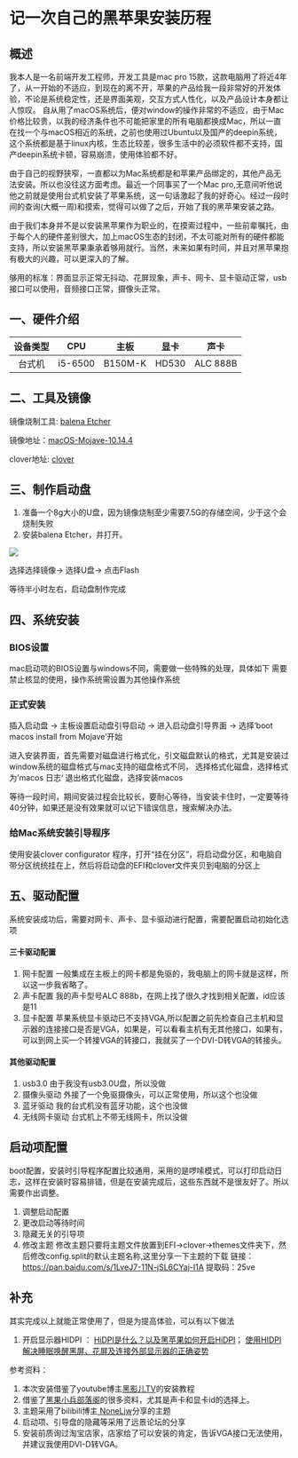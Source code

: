 # 记一次自己的黑苹果安装历程
## 概述
  我本人是一名前端开发工程师，开发工具是mac pro 15款，这款电脑用了将近4年了，从一开始的不适应，到现在的离不开，苹果的产品给我一段非常好的开发体验，不论是系统稳定性，还是界面美观，交互方式人性化，以及产品设计本身都让人惊叹。
  自从用了macOS系统后，便对window的操作非常的不适应，由于Mac价格比较贵，以我的经济条件也不可能把家里的所有电脑都换成Mac，所以一直在找一个与macOS相近的系统，之前也使用过Ubuntu以及国产的deepin系统，这个系统都是基于linux内核，生态比较差，很多生活中的必须软件都不支持，国产deepin系统卡顿，容易崩溃，使用体验都不好。

  由于自己的视野狭窄，一直都以为Mac系统都是和苹果产品绑定的，其他产品无法安装。所以也没往这方面考虑。最近一个同事买了一个Mac pro,无意间听他说他之前就是使用台式机安装了苹果系统，这一句话激起了我的好奇心。经过一段时间的查询(大概一周)和摸索，觉得可以做了之后，开始了我的黑苹果安装之路。

  由于我们本身并不是以安装黑苹果作为职业的，在摸索过程中，一些前辈嘱托，由于每个人的硬件差别很大，加上macOS生态的封闭，不太可能对所有的硬件都能支持，所以安装黑苹果秉承着够用就行。当然，未来如果有时间，并且对黑苹果抱有极大的兴趣，可以更深入的了解。

  够用的标准：界面显示正常无抖动、花屏现象，声卡、网卡、显卡驱动正常，usb接口可以使用，音频接口正常，摄像头正常。

## 一、硬件介绍

|设备类型 | CPU | 主板 | 显卡 | 声卡 |
| :----: | :----: | :----: | :----: | :----: |
| 台式机 | i5-6500 | B150M-K | HD530 | ALC 888B |


## 二、工具及镜像
镜像烧制工具: [balena Etcher](https://www.balena.io/etcher/)

镜像地址：[macOS-Mojave-10.14.4](https://blog.daliansky.net/macOS-Mojave-10.14.4-18E226-official-version-with-Clover-4903-original-image.html)

clover地址: [clover](https://mackie100projects.altervista.org/download-clover-configurator/)

## 三、制作启动盘

1. 准备一个8g大小的U盘，因为镜像烧制至少需要7.5G的存储空间，少于这个会烧制失败
2. 安装balena Etcher，并打开。

![](https://ws2.sinaimg.cn/large/006tNc79ly1g2v1mdccs2j318g0qot8z.jpg)

选择选择镜像-> 选择U盘-> 点击Flash

等待半小时左右，启动盘制作完成


## 四、系统安装

### BIOS设置

mac启动项的BIOS设置与windows不同，需要做一些特殊的处理，具体如下
需要禁止核显的使用，操作系统需设置为其他操作系统


### 正式安装

插入启动盘 -> 主板设置启动盘引导启动 -> 进入启动盘引导界面 -> 选择‘boot macos install from Mojave’开始

进入安装界面，首先需要对磁盘进行格式化，引文磁盘默认的格式，尤其是安装过window系统的磁盘格式与mac支持的磁盘格式不同，
选择格式化磁盘，选择格式为’macos 日志‘
退出格式化磁盘，选择安装macos

等待一段时间，期间安装过程会比较长，要耐心等待，当安装卡住时，一定要等待40分钟，如果还是没有效果就可以记下错误信息，搜索解决办法。

### 给Mac系统安装引导程序
使用安装clover configurator 程序，打开“挂在分区”，将启动盘分区，和电脑自带分区统统挂在上，然后将启动盘的EFI和clover文件夹贝到电脑的分区上

## 五、驱动配置
系统安装成功后，需要对网卡、声卡、显卡驱动进行配置，需要配置启动初始化选项

#### 三卡驱动配置
1. 网卡配置 一般集成在主板上的网卡都是免驱的，我电脑上的网卡就是这样，所以这一步我省略了。
2. 声卡配置 我的声卡型号ALC 888b，在网上找了很久才找到相关配置，id应该是11
3. 显卡配置 苹果系统显卡驱动已不支持VGA,所以配置之前先检查自己主机和显示器的连接接口是否是VGA，如果是，可以看看主机有无其他接口，如果有，可以到网上买一个转接VGA的转接口，我就买了一个DVI-D转VGA的转接头。

#### 其他驱动配置
1. usb3.0 由于我没有usb3.0U盘，所以没做
2. 摄像头驱动 外接了一个免驱摄像头，可以正常使用，所以这个也没做
3. 蓝牙驱动 我的台式机没有蓝牙功能，这个也没做
4. 无线网卡驱动 台式机上不带无线网卡，所以没做


## 启动项配置
  boot配置，安装时引导程序配置比较通用，采用的是啰嗦模式，可以打印启动日志，这样在安装时容易排错，但是在安装完成后，这些东西就不是很友好了。所以需要作出调整。
  1. 调整启动配置
  2. 更改启动等待时间
  3. 隐藏无关的引导项
  4. 修改主题 修改主题只要将主题文件放置到EFI->clover->themes文件夹下，然后修改config.split的默认主题名称,这里分享一下主题的下载
      链接：https://pan.baidu.com/s/1LveJ7-11N-jSL6CYaj-I1A 提取码：25ve

## 补充
  其实完成以上就能正常使用了，但是为提高体验，可以有以下做法
  1. 开启显示器HIDPI ：
    [HiDPI是什么？以及黑苹果如何开启HiDPI](https://www.sqlsec.com/2018/09/hidpi.html)； [使用HIDPI解决睡眠唤醒黑屏、花屏及连接外部显示器的正确姿势](https://blog.daliansky.net/Use-HIDPI-to-solve-sleep-wake-up-black-screen,-Huaping-and-connect-the-external-monitor-the-correct-posture.html)


参考资料：
1. 本次安装借鉴了youtube博主[黑影儿TV](https://www.youtube.com/channel/UCBvcXPwXIRhKuTxe-6sVT8A/playlists)的安装教程
2. 借鉴了[黑果小兵部落阁](https://blog.daliansky.net/)的很多资料，尤其是声卡和显卡id的选择上。
3. 主题采用了bilibili博主[
NoneLjw](https://www.bilibili.com/video/av32933350/?redirectFrom=h5)分享的主题
4. 启动项、引导盘的隐藏等采用了远景论坛的分享
5. 安装前质询过淘宝店家，店家给了可以安装的肯定，告诉VGA接口无法使用，并建议我使用DVI-D转VGA。


